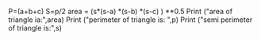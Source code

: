P=(a+b+c)
S=p/2
area = (s*(s-a) *(s-b) *(s-c) ) **0.5
Print ("area of triangle ia:",area) 
Print ("perimeter of triangle is: ",p) 
Print ("semi perimeter of triangle is:",s)
